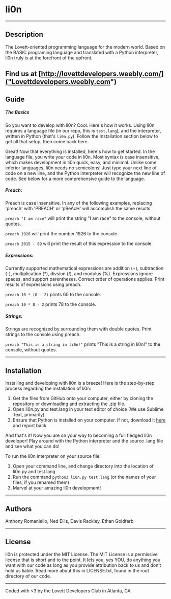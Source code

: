 # li0n
-----------
Description
-----------

The Lovett-oriented programming language for the modern world. Based on the BASIC programing language and translated with a Python interpreter, li0n truly is at the forefront of the upfront.

Find us at [http://lovettdevelopers.weebly.com/]("Lovettdevelopers.weebly.com")
------------
Guide
------------
##### The Basics
So you want to develop with li0n? Cool. Here's how it works. Using li0n requires a language file (in our repo, this is `test.lang`), and the interpreter, written in Python (that's `li0n.py`). Follow the Installation section below to get all that setup, then come back here.

Great! Now that everything is installed, here's how to get started. In the language file, you write your code in li0n. Most syntax is case insensitive, which makes development in li0n quick, easy, and minimal. Unlike some inferior languages, li0n needs no semicolons! Just type your next line of code on a new line, and the Python interpreter will recognize the new line of code. See below for a more comprehensive guide to the language.

##### Preach:
Preach is case insensitive. In any of the following examples, replacing 'preach' with 'PREACH' or 'pReAcH' will accomplish the same results.

`preach "I am race"` will print the string "I am race" to the console, without quotes.

`preach 1926` will print the number 1926 to the console.

`preach 2015 - 89` will print the result of this expression to the console.

##### Expressions:
Currently supported mathematical expressions are addition (+), subtraction (-), multiplication (*), divsion (/), and modulus (%). Expressions ignore spaces, and support parentheses. Correct order of operations applies. Print results of expressions using preach.

`preach 10 * (8 - 2)` prints 60 to the console.

`preach 10 * 8 - 2` prints 78 to the console.

##### Strings:
Strings are recognized by surrounding them with double quotes. Print strings to the console using preach.

`preach "This is a string in li0n!"` prints "This is a string in li0n!" to the console, without quotes.


------------
Installation
------------

Installing and developing with li0n is a breeze! Here is the step-by-step process regarding the installation of li0n:

1. Get the files from GitHub onto your computer, either by cloning the repository or downloading and extracting the .zip file.
2. Open li0n.py and test.lang in your text editor of choice (We use Sublime Text, primarily)
3. Ensure that Python is installed on your computer. If not, download it [here](https://www.python.org/downloads/) and report back.

And that's it! Now you are on your way to becoming a full fledged li0n developer! Play around with the Python interpreter and the source .lang file and see what you can do!

To run the li0n interpreter on your source file:

1. Open your command line, and change directory into the location of li0n.py and test.lang
2. Run the command `python3 li0n.py test.lang` (or the names of your files, if you renamed them)
3. Marvel at your amazing li0n development!

-------
Authors
-------

Anthony Romaniello, Ned Ellis, Davis Rackley, Ethan Goldfarb

-------
License
-------

li0n is protected under the MIT License. The MIT License is a permissive license that is short and to the point. It lets you, yes YOU, do anything you want with our code as long as you provide attribution back to us and don’t hold us liable. Read more about this in LICENSE.txt, found in the root directory of our code.

-----------------------------------------------------------
Coded with &lt;3 by the Lovett Developers Club in Atlanta, GA
